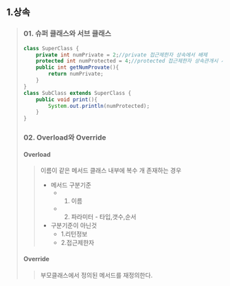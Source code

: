 
## 1.상속
> ### 01. 슈퍼 클래스와 서브 클래스
>```java
>class SuperClass {
>	  private int numPrivate = 2;//private 접근제한자 상속에서 배제
>	  protected int numProtected = 4;//protected 접근제한자 상속관개시 사용가능
>	  public int getNumProvate(){
>		  return numPrivate;
>	  }
>}
>class SubClass extends SuperClass {
>	  public void print(){
>		  System.out.println(numProtected);
>	  }
>}
>```
> ### 02. Overload와 Override
> #### Overload
> > 이름이 같은 메서드 클래스 내부에 복수 개 존재하는 경우
> > 
> > * 메서드 구분기준
> >   * 1. 이름
> >	  * 2. 파라미터 - 타입,갯수,순서
> >	* 구분기준이 아닌것
> >	  * 1.리턴정보
> >	  * 2.접근제한자
> #### Override
> > 부모클래스에서 정의된 메서드를 재정의한다.
